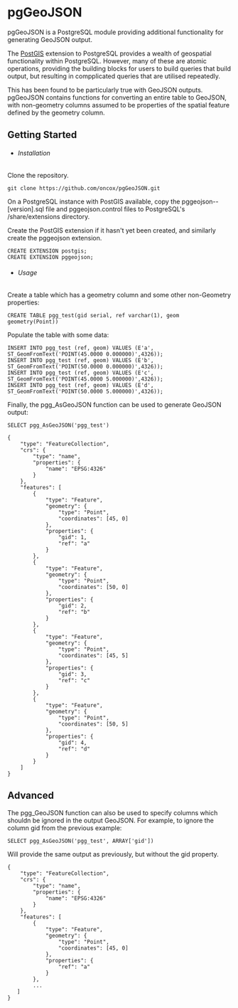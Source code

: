 # pgGeoJSON

pgGeoJSON is a PostgreSQL module providing additional functionality for generating GeoJSON output.

The [PostGIS](https://postgis.net/) extension to PostgreSQL provides a wealth of geospatial functionality within PostgreSQL.  However, many of these are atomic operations, providing the building blocks for users to build queries that build output, but resulting in compplicated queries that are utilised repeatedly.

This has been found to be particularly true with GeoJSON outputs.  pgGeoJSON contains functions for converting an entire table to GeoJSON, with non-geometry columns assumed to be properties of the spatial feature defined by the geometry column.


## Getting Started <a name="getstarted"></a>

- ###### Installation

Clone the repository.

    git clone https://github.com/oncox/pgGeoJSON.git

On a PostgreSQL instance with PostGIS available, copy the pggeojson--[version].sql file and pggeojson.control files to PostgreSQL's /share/extensions directory.

Create the PostGIS extension if it hasn't yet been created, and similarly create the pggeojson extension.

	CREATE EXTENSION postgis;   
	CREATE EXTENSION pggeojson;
    

- ###### Usage

Create a table which has a geometry column and some other non-Geometry properties:

	CREATE TABLE pgg_test(gid serial, ref varchar(1), geom geometry(Point))

Populate the table with some data:

	INSERT INTO pgg_test (ref, geom) VALUES (E'a', ST_GeomFromText('POINT(45.0000 0.000000)',4326));
	INSERT INTO pgg_test (ref, geom) VALUES (E'b', ST_GeomFromText('POINT(50.0000 0.000000)',4326));
	INSERT INTO pgg_test (ref, geom) VALUES (E'c', ST_GeomFromText('POINT(45.0000 5.000000)',4326));
	INSERT INTO pgg_test (ref, geom) VALUES (E'd', ST_GeomFromText('POINT(50.0000 5.000000)',4326));

Finally, the pgg_AsGeoJSON function can be used to generate GeoJSON output:

	SELECT pgg_AsGeoJSON('pgg_test')
    
    {
        "type": "FeatureCollection",
        "crs": {
            "type": "name",
            "properties": {
                "name": "EPSG:4326"
            }
        },
        "features": [
            {
                "type": "Feature",
                "geometry": {
                    "type": "Point",
                    "coordinates": [45, 0]
                },
                "properties": {
                    "gid": 1,
                    "ref": "a"
                }
            },
            {
                "type": "Feature",
                "geometry": {
                    "type": "Point",
                    "coordinates": [50, 0]
                },
                "properties": {
                    "gid": 2,
                    "ref": "b"
                }
            },
            {
                "type": "Feature",
                "geometry": {
                    "type": "Point",
                    "coordinates": [45, 5]
                },
                "properties": {
                    "gid": 3,
                    "ref": "c"
                }
            },
            {
                "type": "Feature",
                "geometry": {
                    "type": "Point",
                    "coordinates": [50, 5]
                },
                "properties": {
                    "gid": 4,
                    "ref": "d"
                }
            }
        ]
    }
    
    
## Advanced 

The pgg_GeoJSON function can also be used to specify columns which shouldn be ignored in the output GeoJSON.  For example, to ignore the column gid from the previous example:

	SELECT pgg_AsGeoJSON('pgg_test', ARRAY['gid'])

Will provide the same output as previously, but without the gid property.

    {
        "type": "FeatureCollection",
        "crs": {
            "type": "name",
            "properties": {
                "name": "EPSG:4326"
            }
        },
        "features": [
            {
                "type": "Feature",
                "geometry": {
                    "type": "Point",
                    "coordinates": [45, 0]
                },
                "properties": {
                    "ref": "a"
                }
            },
            ...
       ]
	}

